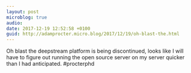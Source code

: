 ```yaml
---
layout: post
microblog: true
audio: 
date: 2017-12-19 12:52:58 +0100
guid: http://adamprocter.micro.blog/2017/12/19/oh-blast-the.html
---
```

Oh blast the deepstream platform is being discontinued, looks like I will have to figure out running the open source server on my server quicker than I had anticipated. #procterphd
